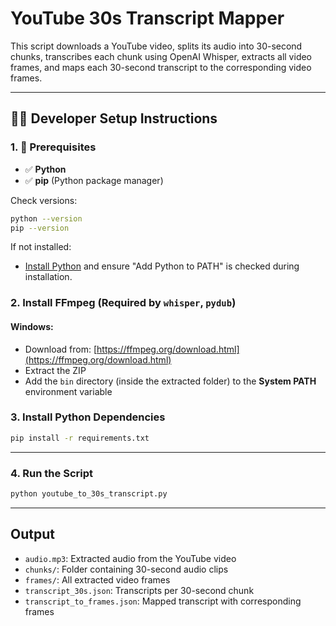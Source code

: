 # YouTube 30s Transcript Mapper

This script downloads a YouTube video, splits its audio into 30-second chunks, transcribes each chunk using OpenAI Whisper, extracts all video frames, and maps each 30-second transcript to the corresponding video frames.

---

## 🧑‍💻 Developer Setup Instructions

### 1. 📌 Prerequisites

* ✅ **Python**
* ✅ **pip** (Python package manager)

Check versions:

```bash
python --version
pip --version
```

If not installed:

* [Install Python](https://www.python.org/downloads/) and ensure "Add Python to PATH" is checked during installation.

### 2. Install FFmpeg (Required by `whisper`, `pydub`)

#### Windows:

* Download from: [https://ffmpeg.org/download.html](https://ffmpeg.org/download.html)
* Extract the ZIP
* Add the `bin` directory (inside the extracted folder) to the **System PATH** environment variable


### 3. Install Python Dependencies

```bash
pip install -r requirements.txt
```

---

### 4.  Run the Script

```bash
python youtube_to_30s_transcript.py
```

---

##  Output

* `audio.mp3`: Extracted audio from the YouTube video
* `chunks/`: Folder containing 30-second audio clips
* `frames/`: All extracted video frames
* `transcript_30s.json`: Transcripts per 30-second chunk
* `transcript_to_frames.json`: Mapped transcript with corresponding frames

